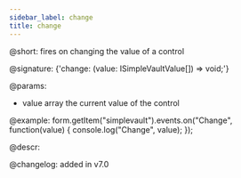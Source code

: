 ```yaml
---
sidebar_label: change
title: change
---          
```


@short: fires on changing the value of a control

@signature: {'change: (value: ISimpleVaultValue[]) => void;'} 

@params:
- value     array     the current value of the control


@example:
form.getItem("simplevault").events.on("Change", function(value) {
    console.log("Change", value);
});



@descr:

@changelog: added in v7.0
